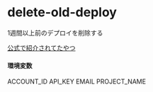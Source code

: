 # delete-old-deploy

1週間以上前のデプロイを削除する

[公式で紹介されてたやつ](https://developers.cloudflare.com/pages/platform/api#deleting-old-deployments-after-a-week) 

#### 環境変数

ACCOUNT_ID
API_KEY
EMAIL
PROJECT_NAME
